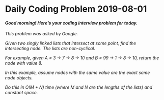 # Daily Coding Problem 2019-08-01

####  _Good morning! Here's your coding interview problem for today._

_This problem was asked by Google._

_Given two singly linked lists that intersect at some point, find the intersecting node. The lists are non-cyclical._

_For example, given A = 3 -> 7 -> 8 -> 10 and B = 99 -> 1 -> 8 -> 10, return the node with value 8._

_In this example, assume nodes with the same value are the exact same node objects._

_Do this in O(M + N) time (where M and N are the lengths of the lists) and constant space._
